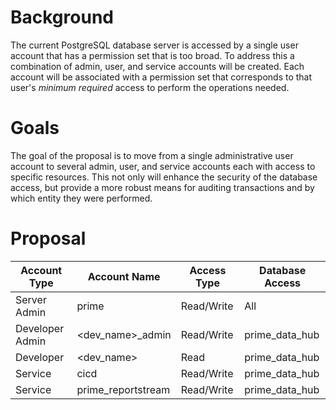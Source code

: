 # Background

The current PostgreSQL database server is accessed by a single user account that has a permission set that is too broad.  To address this a combination of admin, user, and service accounts will be created.  Each account will be associated with a permission set that corresponds to that user's _minimum required_ access to perform the operations needed.

# Goals

The goal of the proposal is to move from a single administrative user account to several admin, user, and service accounts each with access to specific resources.  This not only will enhance the security of the database access, but provide a more robust means for auditing transactions and by which entity they were performed.

# Proposal

|Account Type|Account Name|Access Type|Database Access|
|---|---|---|---|
|Server Admin|prime|Read/Write|All|
|Developer Admin|<dev_name>_admin|Read/Write|prime_data_hub|
|Developer|<dev_name>|Read|prime_data_hub|
|Service|cicd|Read/Write|prime_data_hub|
|Service|prime_reportstream|Read/Write|prime_data_hub|
